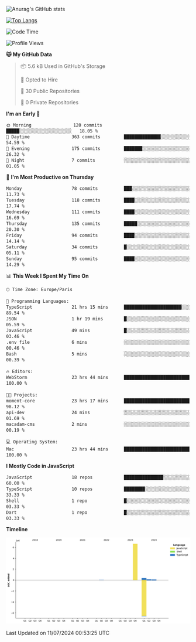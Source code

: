 ![Anurag's GitHub stats](https://github-readme-stats.vercel.app/api?username=sufiane&theme=dark&show_icons=true&count_private=true)


[![Top Langs](https://github-readme-stats.vercel.app/api/top-langs/?username=sufiane&layout=compact)](https://github.com/anuraghazra/github-readme-stats)

<!--START_SECTION:waka-->
![Code Time](http://img.shields.io/badge/Code%20Time-1%2C108%20hrs%2030%20mins-blue)

![Profile Views](http://img.shields.io/badge/Profile%20Views-0-blue)

**🐱 My GitHub Data** 

> 📦 5.6 kB Used in GitHub's Storage 
 > 
> 💼 Opted to Hire
 > 
> 📜 30 Public Repositories 
 > 
> 🔑 0 Private Repositories 
 > 
**I'm an Early 🐤** 

```text
🌞 Morning                120 commits         █████░░░░░░░░░░░░░░░░░░░░   18.05 % 
🌆 Daytime                363 commits         ██████████████░░░░░░░░░░░   54.59 % 
🌃 Evening                175 commits         ███████░░░░░░░░░░░░░░░░░░   26.32 % 
🌙 Night                  7 commits           ░░░░░░░░░░░░░░░░░░░░░░░░░   01.05 % 
```
📅 **I'm Most Productive on Thursday** 

```text
Monday                   78 commits          ███░░░░░░░░░░░░░░░░░░░░░░   11.73 % 
Tuesday                  118 commits         ████░░░░░░░░░░░░░░░░░░░░░   17.74 % 
Wednesday                111 commits         ████░░░░░░░░░░░░░░░░░░░░░   16.69 % 
Thursday                 135 commits         █████░░░░░░░░░░░░░░░░░░░░   20.30 % 
Friday                   94 commits          ████░░░░░░░░░░░░░░░░░░░░░   14.14 % 
Saturday                 34 commits          █░░░░░░░░░░░░░░░░░░░░░░░░   05.11 % 
Sunday                   95 commits          ████░░░░░░░░░░░░░░░░░░░░░   14.29 % 
```


📊 **This Week I Spent My Time On** 

```text
🕑︎ Time Zone: Europe/Paris

💬 Programming Languages: 
TypeScript               21 hrs 15 mins      ██████████████████████░░░   89.54 % 
JSON                     1 hr 19 mins        █░░░░░░░░░░░░░░░░░░░░░░░░   05.59 % 
JavaScript               49 mins             █░░░░░░░░░░░░░░░░░░░░░░░░   03.46 % 
.env file                6 mins              ░░░░░░░░░░░░░░░░░░░░░░░░░   00.46 % 
Bash                     5 mins              ░░░░░░░░░░░░░░░░░░░░░░░░░   00.39 % 

🔥 Editors: 
WebStorm                 23 hrs 44 mins      █████████████████████████   100.00 % 

🐱‍💻 Projects: 
moment-core              23 hrs 17 mins      █████████████████████████   98.12 % 
api-dev                  24 mins             ░░░░░░░░░░░░░░░░░░░░░░░░░   01.69 % 
macadam-cms              2 mins              ░░░░░░░░░░░░░░░░░░░░░░░░░   00.19 % 

💻 Operating System: 
Mac                      23 hrs 44 mins      █████████████████████████   100.00 % 
```

**I Mostly Code in JavaScript** 

```text
JavaScript               18 repos            ███████████████░░░░░░░░░░   60.00 % 
TypeScript               10 repos            ████████░░░░░░░░░░░░░░░░░   33.33 % 
Shell                    1 repo              █░░░░░░░░░░░░░░░░░░░░░░░░   03.33 % 
Dart                     1 repo              █░░░░░░░░░░░░░░░░░░░░░░░░   03.33 % 
```



**Timeline**

![Lines of Code chart](https://raw.githubusercontent.com/Sufiane/Sufiane/main/assets/bar_graph.png)


 Last Updated on 11/07/2024 00:53:25 UTC
<!--END_SECTION:waka-->


<!--
**Sufiane/sufiane** is a ✨ _special_ ✨ repository because its `README.md` (this file) appears on your GitHub profile.

Here are some ideas to get you started:

- 🔭 I’m currently working on ...
- 🌱 I’m currently learning ...
- 👯 I’m looking to collaborate on ...
- 🤔 I’m looking for help with ...
- 💬 Ask me about ...
- 📫 How to reach me: ...
- 😄 Pronouns: ...
- ⚡ Fun fact: ...
-->
